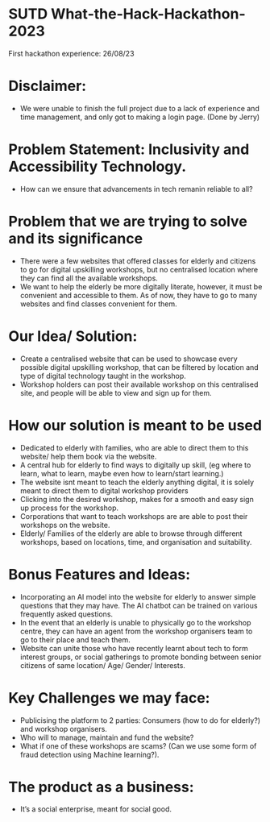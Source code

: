 # SUTD What-the-Hack-Hackathon-2023
First hackathon experience: 26/08/23 

# Disclaimer:
- We were unable to finish the full project due to a lack of experience and time management, and only got to making a login page. (Done by Jerry)


# Problem Statement: Inclusivity and Accessibility Technology.
- How can we ensure that advancements in tech remanin reliable to all?


# Problem that we are trying to solve and its significance
- There were a few websites that offered classes for elderly and citizens to go for digital upskilling workshops, but no centralised location where they can find all the available workshops.
- We want to help the elderly be more digitally literate, however, it must be convenient and accessible to them. As of now, they have to go to many websites and find classes convenient for them.


# Our Idea/ Solution:
- Create a centralised website that can be used to showcase every possible digital upskilling workshop, that can be filtered by location and type of digital technology taught in the workshop.
- Workshop holders can post their available workshop on this centralised site, and people will be able to view and sign up for them.


# How our solution is meant to be used
- Dedicated to elderly with families, who are able to direct them to this website/ help them book via the website.
- A central hub for elderly to find ways to digitally up skill, (eg where to learn, what to learn, maybe even how to learn/start learning.)
- The website isnt meant to teach the elderly anything digital, it is solely meant to direct them to digital workshop providers
- Clicking into the desired workshop, makes for a smooth and easy sign up process for the workshop.  
- Corporations that want to teach workshops are are able to post their workshops on the website.
- Elderly/ Families of the elderly are able to browse through different workshops, based on locations, time, and organisation and suitability. 


# Bonus Features and Ideas:
- Incorporating an AI model into the website for elderly to answer simple questions that they may have. The AI chatbot can be trained on various frequently asked questions.
- In the event that an elderly is unable to physically go to the workshop centre, they can have an agent from the workshop organisers team to go to their place and teach them.
- Website can unite those who have recently learnt about tech to form interest groups, or social gatherings to promote bonding between senior citizens of same location/ Age/ Gender/ Interests. 


# Key Challenges we may face:
- Publicising the platform to 2 parties: Consumers (how to do for elderly?) and workshop organisers.
- Who will to manage, maintain and fund the website?
- What if one of these workshops are scams? (Can we use some form of fraud detection using Machine learning?). 


# The product as a business:
- It’s a social enterprise, meant for social good.








